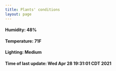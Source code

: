 ```yaml
---
title: Plants' conditions
layout: page
---
```



#### Humidity: 48%
#### Temperature: 71F
#### Lighting: Medium
#### Time of last update: Wed Apr 28 19:31:01 CDT 2021
